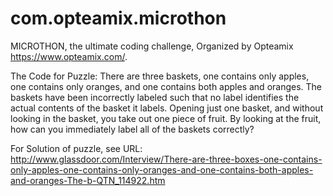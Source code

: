 # com.opteamix.microthon
MICROTHON, the ultimate coding challenge, Organized by Opteamix <https://www.opteamix.com/>.

The Code for Puzzle:
There are three baskets, one contains only apples, one contains only oranges, and one contains both apples and oranges. The baskets have been incorrectly labeled such that no label identifies the actual contents of the basket it labels. Opening just one basket, and without looking in the basket, you take out one piece of fruit. By looking at the fruit, how can you immediately label all of the baskets correctly? 

For Solution of puzzle, see URL:
http://www.glassdoor.com/Interview/There-are-three-boxes-one-contains-only-apples-one-contains-only-oranges-and-one-contains-both-apples-and-oranges-The-b-QTN_114922.htm



